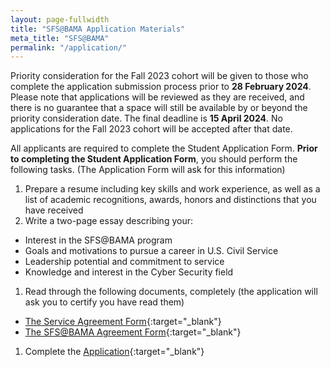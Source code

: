 ```yaml
---
layout: page-fullwidth
title: "SFS@BAMA Application Materials"
meta_title: "SFS@BAMA"
permalink: "/application/"
---
```



Priority consideration for the Fall 2023 cohort will be given to those who complete the application submission process prior to **28 February 2024**. Please note that applications will be reviewed as they are received, and there is no guarantee that a space will still be available by or beyond the priority consideration date. The final deadline is **15 April 2024**. No applications for the Fall 2023 cohort will be accepted after that date.


All applicants are required to complete the Student Application Form.
**Prior to completing the Student Application Form**, you should perform the following tasks. (The Application Form will ask for this information)


1. Prepare a resume including key skills and work experience, as well as a list of academic recognitions, awards, honors and distinctions that you have received
1. Write a two-page essay describing your:
* Interest in the SFS@BAMA program
* Goals and motivations to pursue a career in U.S. Civil Service
* Leadership potential and commitment to service
* Knowledge and interest in the Cyber Security field
1. Read through the following documents, completely (the application will ask you to certify you have read them)
* [The Service Agreement Form](https://alabama.box.com/s/r5vqcsbm04lk7h6dhkv5cewouese5941){:target="_blank"}
* [The SFS@BAMA Agreement Form](https://alabama.box.com/s/03nozzuhghe66syqb7rubfeeprhsyk92){:target="_blank"}
1. Complete the [Application](https://universityofalabama.az1.qualtrics.com/jfe/form/SV_0BanvRjXgCN5Dvv){:target="_blank"}
